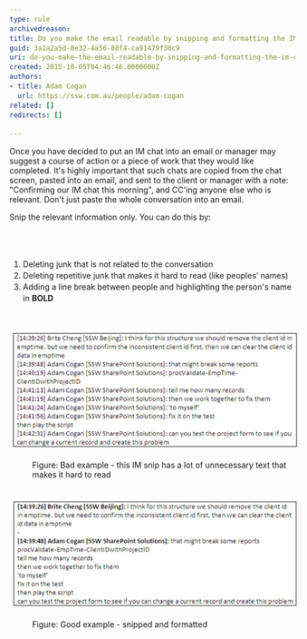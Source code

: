```yaml
---
type: rule
archivedreason: 
title: Do you make the email readable by snipping and formatting the IM chat?
guid: 3a1a2a5d-0e32-4a56-88f4-ca91479f30c9
uri: do-you-make-the-email-readable-by-snipping-and-formatting-the-im-chat
created: 2015-10-05T04:46:46.0000000Z
authors:
- title: Adam Cogan
  url: https://ssw.com.au/people/adam-cogan
related: []
redirects: []

---
```



<p>Once you have decided to put an IM chat into an email or manager may suggest a course of action or a piece of work that they would like completed. It's highly important that such chats are copied from the chat screen, pasted into an email, and sent to the client or manager with a note: "Confirming our IM chat this morning", and CC'ing anyone else who is relevant. Don't just paste the whole conversation into an email.</p>Snip the relevant information only. You can do this by:<br><br>
<br><excerpt class='endintro'></excerpt><br>
<ol><li><span style="line-height:20px;">Deleting junk that is not related to the conversation</span><br></li><li><span style="line-height:20px;">Deleting repetitive junk that makes it hard to read (like peoples’ names)</span><br></li><li><span style="line-height:20px;">Adding a line break between people and highlighting the person's name in </span><strong style="line-height:20px;">BOLD</strong></li></ol><div><b><br></b></div><p class="ssw15-rteElement-GreyBox"><img src="Bad-Example-of-IM-snip.jpg" alt="Bad Example of an IM snip" style="margin:5px;" /><br></p><dd class="ssw15-rteElement-FigureBad">​​Figure: Bad example - this IM snip has a lot of unnecessary text that makes it hard to read</dd><p class="ssw15-rteElement-GreyBox">​​​<img src="Good-Example-of-IM-snip.jpg" alt="Good example of an IM snip" style="margin:5px;" /></p><dd class="ssw15-rteElement-FigureGood">​​​​​​​Figure: Good example - snipped and formatted</dd>


